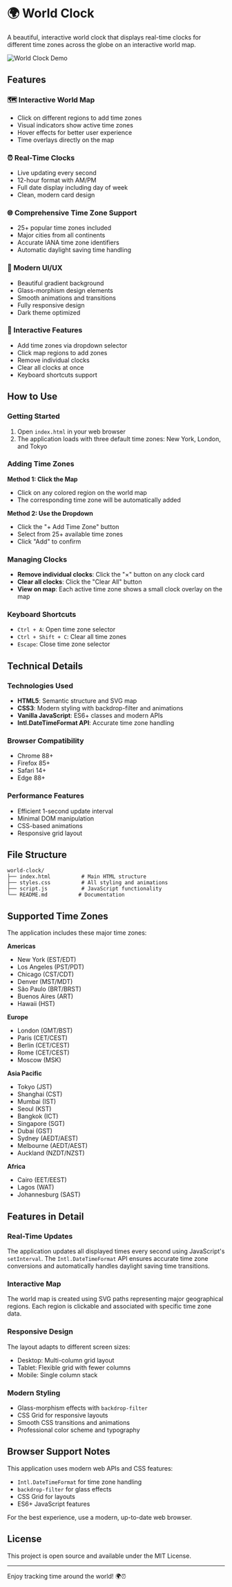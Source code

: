# 🌍 World Clock

A beautiful, interactive world clock that displays real-time clocks for different time zones across the globe on an interactive world map.

![World Clock Demo](https://img.shields.io/badge/Demo-Live-green)

## Features

### 🗺️ Interactive World Map
- Click on different regions to add time zones
- Visual indicators show active time zones
- Hover effects for better user experience
- Time overlays directly on the map

### ⏰ Real-Time Clocks
- Live updating every second
- 12-hour format with AM/PM
- Full date display including day of week
- Clean, modern card design

### 🌐 Comprehensive Time Zone Support
- 25+ popular time zones included
- Major cities from all continents
- Accurate IANA time zone identifiers
- Automatic daylight saving time handling

### 🎨 Modern UI/UX
- Beautiful gradient background
- Glass-morphism design elements
- Smooth animations and transitions
- Fully responsive design
- Dark theme optimized

### 🚀 Interactive Features
- Add time zones via dropdown selector
- Click map regions to add zones
- Remove individual clocks
- Clear all clocks at once
- Keyboard shortcuts support

## How to Use

### Getting Started
1. Open `index.html` in your web browser
2. The application loads with three default time zones: New York, London, and Tokyo

### Adding Time Zones
**Method 1: Click the Map**
- Click on any colored region on the world map
- The corresponding time zone will be automatically added

**Method 2: Use the Dropdown**
- Click the "+ Add Time Zone" button
- Select from 25+ available time zones
- Click "Add" to confirm

### Managing Clocks
- **Remove individual clocks**: Click the "×" button on any clock card
- **Clear all clocks**: Click the "Clear All" button
- **View on map**: Each active time zone shows a small clock overlay on the map

### Keyboard Shortcuts
- `Ctrl + A`: Open time zone selector
- `Ctrl + Shift + C`: Clear all time zones
- `Escape`: Close time zone selector

## Technical Details

### Technologies Used
- **HTML5**: Semantic structure and SVG map
- **CSS3**: Modern styling with backdrop-filter and animations
- **Vanilla JavaScript**: ES6+ classes and modern APIs
- **Intl.DateTimeFormat API**: Accurate time zone handling

### Browser Compatibility
- Chrome 88+
- Firefox 85+
- Safari 14+
- Edge 88+

### Performance Features
- Efficient 1-second update interval
- Minimal DOM manipulation
- CSS-based animations
- Responsive grid layout

## File Structure

```
world-clock/
├── index.html          # Main HTML structure
├── styles.css          # All styling and animations
├── script.js           # JavaScript functionality
└── README.md          # Documentation
```

## Supported Time Zones

The application includes these major time zones:

**Americas**
- New York (EST/EDT)
- Los Angeles (PST/PDT)  
- Chicago (CST/CDT)
- Denver (MST/MDT)
- São Paulo (BRT/BRST)
- Buenos Aires (ART)
- Hawaii (HST)

**Europe**
- London (GMT/BST)
- Paris (CET/CEST)
- Berlin (CET/CEST)
- Rome (CET/CEST)
- Moscow (MSK)

**Asia Pacific**
- Tokyo (JST)
- Shanghai (CST)
- Mumbai (IST)
- Seoul (KST)
- Bangkok (ICT)
- Singapore (SGT)
- Dubai (GST)
- Sydney (AEDT/AEST)
- Melbourne (AEDT/AEST)
- Auckland (NZDT/NZST)

**Africa**
- Cairo (EET/EEST)
- Lagos (WAT)
- Johannesburg (SAST)

## Features in Detail

### Real-Time Updates
The application updates all displayed times every second using JavaScript's `setInterval`. The `Intl.DateTimeFormat` API ensures accurate time zone conversions and automatically handles daylight saving time transitions.

### Interactive Map
The world map is created using SVG paths representing major geographical regions. Each region is clickable and associated with specific time zone data.

### Responsive Design
The layout adapts to different screen sizes:
- Desktop: Multi-column grid layout
- Tablet: Flexible grid with fewer columns  
- Mobile: Single column stack

### Modern Styling
- Glass-morphism effects with `backdrop-filter`
- CSS Grid for responsive layouts
- Smooth CSS transitions and animations
- Professional color scheme and typography

## Browser Support Notes

This application uses modern web APIs and CSS features:
- `Intl.DateTimeFormat` for time zone handling
- `backdrop-filter` for glass effects
- CSS Grid for layouts
- ES6+ JavaScript features

For the best experience, use a modern, up-to-date web browser.

## License

This project is open source and available under the MIT License.

---

Enjoy tracking time around the world! 🌍⏰